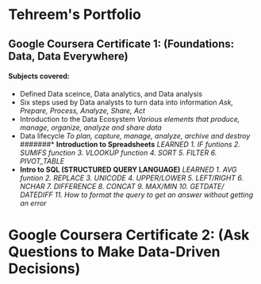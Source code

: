 # Tehreem's Portfolio 

## Google Coursera Certificate 1: (Foundations: Data, Data Everywhere)
####  Subjects covered:
  * Defined Data sceince, Data analytics, and Data analysis
  * Six steps used by Data analysts to turn data into information 
    *Ask, Prepare, Process, Analyze, Share, Act*
  * Introduction to the Data Ecosystem
    *Various elements that produce, manage, organize, analyze and share data*
  * Data lifecycle
    *To plan, capture, manage, analyze, archive and destroy*
  #######* **Introduction to Spreadsheets**
        *LEARNED
         1. IF funtions 
         2. SUMIFS function 
         3. VLOOKUP function 
         4. SORT 
         5. FILTER
         6. PIVOT_TABLE*
   * **Intro to SQL (STRUCTURED QUERY LANGUAGE)**
        *LEARNED
          1. AVG funtion
          2. REPLACE
          3. UNICODE
          4. UPPER/LOWER
          5. LEFT/RIGHT
          6. NCHAR
          7. DIFFERENCE
          8. CONCAT
          9. MAX/MIN
          10. GETDATE/ DATEDIFF
          11. How to format the query to get an answer without getting an error*
# Google Coursera Certificate 2: (Ask Questions to Make Data-Driven Decisions)
    
